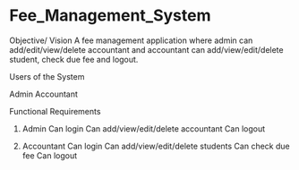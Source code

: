 # Fee_Management_System
Objective/ Vision
A fee management application where admin can add/edit/view/delete accountant and accountant can add/view/edit/delete student, check due fee and logout.

Users of the System

Admin
Accountant

Functional Requirements
1. Admin
Can login
Can add/view/edit/delete accountant
Can logout

3. Accountant
Can login
Can add/view/edit/delete students
Can check due fee
Can logout
